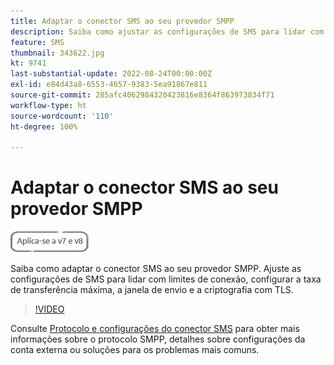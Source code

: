 ```yaml
---
title: Adaptar o conector SMS ao seu provedor SMPP
description: Saiba como ajustar as configurações de SMS para lidar com limites de conexão, configurar a taxa de transferência máxima, a janela de envio e a criptografia com TLS.
feature: SMS
thumbnail: 343622.jpg
kt: 9741
last-substantial-update: 2022-08-24T00:00:00Z
exl-id: e84d43a8-6553-4657-9383-5ea91867e811
source-git-commit: 285afc4062984320423816e8364f863973834f71
workflow-type: ht
source-wordcount: '110'
ht-degree: 100%

---
```


# Adaptar o conector SMS ao seu provedor SMPP

![Se aplica a: V7, V8](../assets/V7-V8-stamp.png)

Saiba como adaptar o conector SMS ao seu provedor SMPP. Ajuste as configurações de SMS para lidar com limites de conexão, configurar a taxa de transferência máxima, a janela de envio e a criptografia com TLS.

>[!VIDEO](https://video.tv.adobe.com/v/343622?quality=12)

Consulte [Protocolo e configurações do conector SMS](https://experienceleague.adobe.com/docs/campaign-classic/using/sending-messages/sending-messages-on-mobiles/sms-protocol.html?lang=pt-BR#sending-messages) para obter mais informações sobre o protocolo SMPP, detalhes sobre configurações da conta externa ou soluções para os problemas mais comuns.
